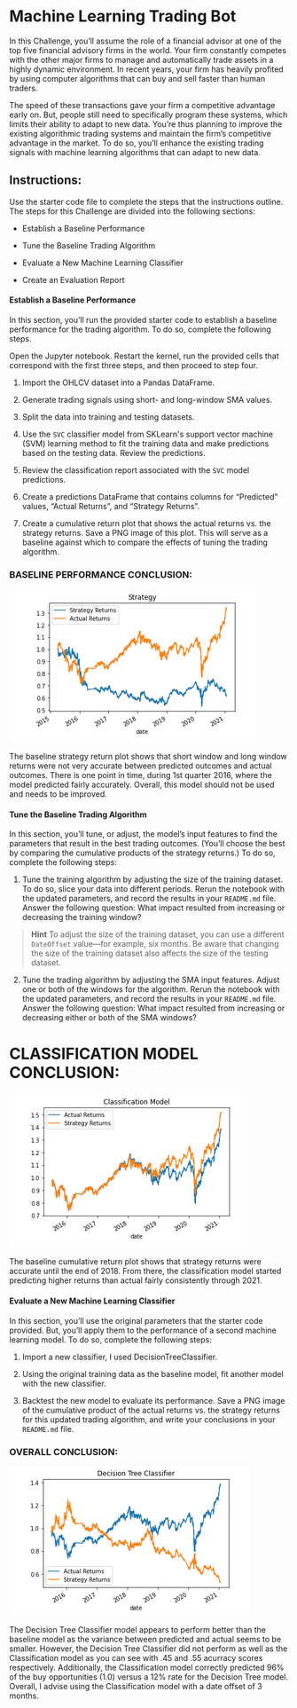 # Machine Learning Trading Bot

In this Challenge, you’ll assume the role of a financial advisor at one of the top five financial advisory firms in the world. Your firm constantly competes with the other major firms to manage and automatically trade assets in a highly dynamic environment. In recent years, your firm has heavily profited by using computer algorithms that can buy and sell faster than human traders.

The speed of these transactions gave your firm a competitive advantage early on. But, people still need to specifically program these systems, which limits their ability to adapt to new data. You’re thus planning to improve the existing algorithmic trading systems and maintain the firm’s competitive advantage in the market. To do so, you’ll enhance the existing trading signals with machine learning algorithms that can adapt to new data.

## Instructions:

Use the starter code file to complete the steps that the instructions outline. The steps for this Challenge are divided into the following sections:

* Establish a Baseline Performance

* Tune the Baseline Trading Algorithm

* Evaluate a New Machine Learning Classifier

* Create an Evaluation Report

#### Establish a Baseline Performance

In this section, you’ll run the provided starter code to establish a baseline performance for the trading algorithm. To do so, complete the following steps.

Open the Jupyter notebook. Restart the kernel, run the provided cells that correspond with the first three steps, and then proceed to step four. 

1. Import the OHLCV dataset into a Pandas DataFrame.

2. Generate trading signals using short- and long-window SMA values. 

3. Split the data into training and testing datasets.

4. Use the `SVC` classifier model from SKLearn's support vector machine (SVM) learning method to fit the training data and make predictions based on the testing data. Review the predictions.

5. Review the classification report associated with the `SVC` model predictions. 

6. Create a predictions DataFrame that contains columns for “Predicted” values, “Actual Returns”, and “Strategy Returns”.

7. Create a cumulative return plot that shows the actual returns vs. the strategy returns. Save a PNG image of this plot. This will serve as a baseline against which to compare the effects of tuning the trading algorithm.

### BASELINE PERFORMANCE CONCLUSION:
![Baseline Performace Plot](https://github.com/HilaryWillis/Machine_Learning_Trading_Bot/blob/main/Starter_Code/Resources/Screenshot%20(34).png)

The baseline strategy return plot shows that short window and long window returns were not very accurate between predicted outcomes and actual outcomes. There is one point in time, during 1st quarter 2016, where the model predicted fairly accurately. Overall, this model should not be used and needs to be improved. 

#### Tune the Baseline Trading Algorithm

In this section, you’ll tune, or adjust, the model’s input features to find the parameters that result in the best trading outcomes. (You’ll choose the best by comparing the cumulative products of the strategy returns.) To do so, complete the following steps:

1. Tune the training algorithm by adjusting the size of the training dataset. To do so, slice your data into different periods. Rerun the notebook with the updated parameters, and record the results in your `README.md` file. Answer the following question: What impact resulted from increasing or decreasing the training window?

> **Hint** To adjust the size of the training dataset, you can use a different `DateOffset` value&mdash;for example, six months. Be aware that changing the size of the training dataset also affects the size of the testing dataset.

2. Tune the trading algorithm by adjusting the SMA input features. Adjust one or both of the windows for the algorithm. Rerun the notebook with the updated parameters, and record the results in your `README.md` file. Answer the following question: What impact resulted from increasing or decreasing either or both of the SMA windows?

# CLASSIFICATION MODEL CONCLUSION: 
![Classification Plot](https://github.com/HilaryWillis/Machine_Learning_Trading_Bot/blob/main/Starter_Code/Resources/Screenshot%20(32).png)

The baseline cumulative return plot shows that strategy returns were accurate until the end of 2018. From there, the classification model started predicting higher returns than actual fairly consistently through 2021.

#### Evaluate a New Machine Learning Classifier

In this section, you’ll use the original parameters that the starter code provided. But, you’ll apply them to the performance of a second machine learning model. To do so, complete the following steps:

1. Import a new classifier, I used DecisionTreeClassifier.

2. Using the original training data as the baseline model, fit another model with the new classifier.

3. Backtest the new model to evaluate its performance. Save a PNG image of the cumulative product of the actual returns vs. the strategy returns for this updated trading algorithm, and write your conclusions in your `README.md` file. 

### OVERALL CONCLUSION: 
![Decision Tree Classifier](https://github.com/HilaryWillis/Machine_Learning_Trading_Bot/blob/main/Starter_Code/Resources/Screenshot%20(33).png)

The Decision Tree Classifier model appears to perform better than the baseline model as the variance between predicted and actual seems to be smaller. However, the Decision Tree Classifier did not perform as well as the Classification model as you can see with .45 and .55 acurracy scores respectively. Additionally, the Classification model correctly predicted 96% of the buy opportunities (1.0) versus a 12% rate for the Decision Tree model. Overall, I advise using the Classification model with a date offset of 3 months. 

